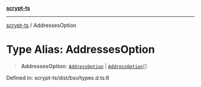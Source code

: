 [**scrypt-ts**](../README.md)

***

[scrypt-ts](../globals.md) / AddressesOption

# Type Alias: AddressesOption

> **AddressesOption**: [`AddressOption`](AddressOption.md) \| [`AddressOption`](AddressOption.md)[]

Defined in: scrypt-ts/dist/bsv/types.d.ts:6
